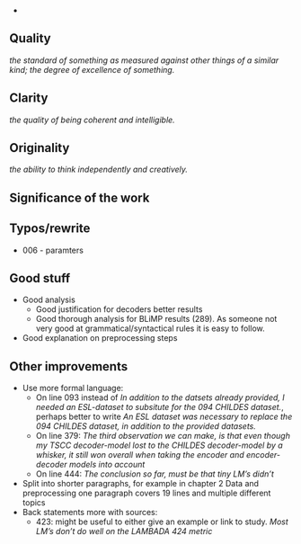 
* 

## Quality
_the standard of something as measured against other things of a similar kind; the degree of excellence of something._

## Clarity
_the quality of being coherent and intelligible._

## Originality
_the ability to think independently and creatively._

## Significance of the work

## Typos/rewrite
* 006 - paramters

## Good stuff
* Good analysis
	* Good justification for decoders better results
	* Good thorough analysis for BLiMP results (289). As someone not very good at grammatical/syntactical rules it is easy to follow.
* Good explanation on preprocessing steps

## Other improvements
* Use more formal language:
	* On line 093 instead of _In addition to the datsets already provided, I needed an ESL-dataset to subsitute for the 094 CHILDES dataset._, perhaps better to write _An ESL dataset was necessary to replace the 094 CHILDES dataset, in addition to the provided datasets._
	* On line 379: _The third observation we can make, is that even though my TSCC decoder-model lost to the CHILDES decoder-model by a whisker, it still won overall when taking the encoder and encoder- decoder models into account_
	* On line 444: _The conclusion so far, must be that tiny LM’s didn’t_
* Split into shorter paragraphs, for example in chapter 2 Data and preprocessing one paragraph covers 19 lines and multiple different topics
* Back statements more with sources:
	* 423: might be useful to either give an example or link to study. _Most LM’s don’t do well on the LAMBADA 424 metric_